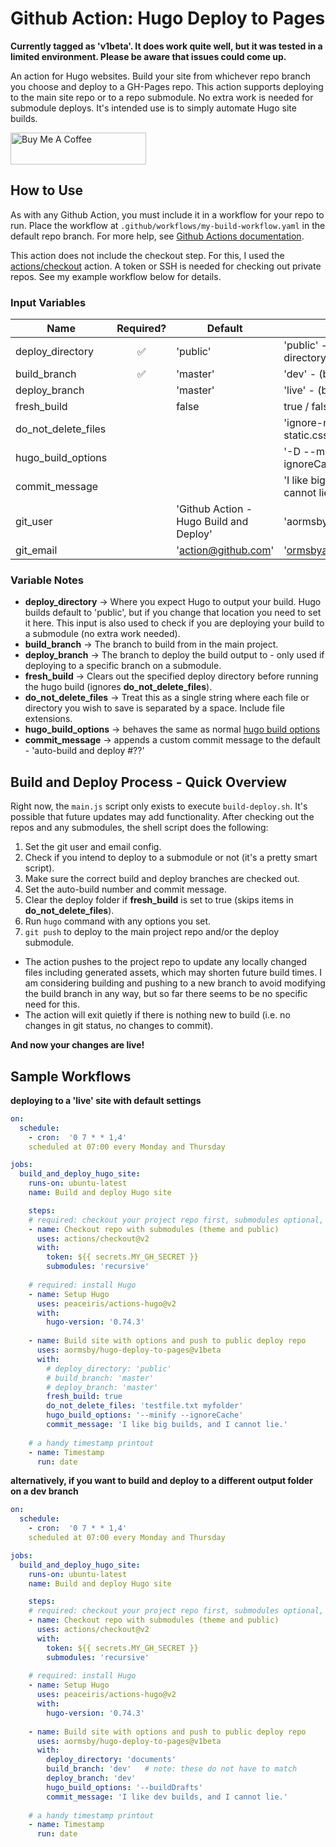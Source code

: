 # Github Action: Hugo Deploy to Pages

**Currently tagged as 'v1beta'. It does work quite well, but it was tested in a limited environment. Please be aware that issues could come up.**

An action for Hugo websites. Build your site from whichever repo branch you choose and deploy to a GH-Pages repo. This action supports deploying to the main site repo or to a repo submodule. No extra work is needed for submodule deploys. It's intended use is to simply automate Hugo site builds.

<a href="https://www.buymeacoffee.com/aormsby" target="_blank"><img src="https://cdn.buymeacoffee.com/buttons/default-green.png" alt="Buy Me A Coffee" style="height: 51px !important;width: 217px !important;" ></a>

## How to Use

As with any Github Action, you must include it in a workflow for your repo to run. Place the workflow at `.github/workflows/my-build-workflow.yaml` in the default repo branch. For more help, see [Github Actions documentation](https://docs.github.com/en/actions).

This action does not include the checkout step. For this, I used the [actions/checkout](https://github.com/actions/checkout) action. A token or SSH is needed for checking out private repos. See my example workflow below for details.

### Input Variables

| Name                | Required?            | Default                                 | Example                                |
| ------------------- | :------------------: | --------------------------------------- | -------------------------------------- |
| deploy_directory    | :white_check_mark:   | 'public'                                | 'public' - (hugo deploy directory name)|
| build_branch        | :white_check_mark:   | 'master'                                | 'dev' - (branch name)                  |
| deploy_branch       |                      | 'master'                                | 'live' - (branch name)                 |
| fresh_build         |                      | false                                   | true / false                           |
| do_not_delete_files |                      |                                         | 'ignore-me.txt posts static.css'.      |
| hugo_build_options  |                      |                                         | '-D --minify --ignoreCache'            |
| commit_message      |                      |                                         | 'I like big builds, and I cannot lie.' |
| git_user            |                      | 'Github Action - Hugo Build and Deploy' | 'aormsby'                              |
| git_email           |                      | 'action@github.com'                     | 'ormsbyadam@gmail.com'                 |

### Variable Notes
- **deploy_directory** -> Where you expect Hugo to output your build. Hugo builds default to 'public', but if you change that location you need to set it here. This input is also used to check if you are deploying your build to a submodule (no extra work needed).
- **build_branch** -> The branch to build from in the main project.
- **deploy_branch** -> The branch to deploy the build output to - only used if deploying to a specific branch on a submodule.
- **fresh_build** -> Clears out the specified deploy directory before running the hugo build (ignores **do_not_delete_files**).
- **do_not_delete_files** -> Treat this as a single string where each file or directory you wish to save is separated by a space. Include file extensions.
- **hugo_build_options** -> behaves the same as normal [hugo build options](https://gohugo.io/commands/hugo/)
- **commit_message** -> appends a custom commit message to the default - 'auto-build and deploy #??'

## Build and Deploy Process - Quick Overview

Right now, the `main.js` script only exists to execute `build-deploy.sh`. It's possible that future updates may add functionality. After checking out the repos and any submodules, the shell script does the following:

1. Set the git user and email config.
2. Check if you intend to deploy to a submodule or not (it's a pretty smart script).
3. Make sure the correct build and deploy branches are checked out.
4. Set the auto-build number and commit message.
5. Clear the deploy folder if **fresh_build** is set to true (skips items in **do_not_delete_files**).
6. Run `hugo` command with any options you set.
7. `git push` to deploy to the main project repo and/or the deploy submodule.
 
- The action pushes to the project repo to update any locally changed files including generated assets, which may shorten future build times. I am considering building and pushing to a new branch to avoid modifying the build branch in any way, but so far there seems to be no specific need for this.
- The action will exit quietly if there is nothing new to build (i.e. no changes in git status, no changes to commit).

**And now your changes are live!**

## Sample Workflows

**deploying to a 'live' site with default settings**
```yaml
on:
  schedule:
    - cron:  '0 7 * * 1,4'
    scheduled at 07:00 every Monday and Thursday

jobs:
  build_and_deploy_hugo_site:
    runs-on: ubuntu-latest
    name: Build and deploy Hugo site

    steps:
    # required: checkout your project repo first, submodules optional, token or SSH required for private repos
    - name: Checkout repo with submodules (theme and public)
      uses: actions/checkout@v2
      with:
        token: ${{ secrets.MY_GH_SECRET }}
        submodules: 'recursive'
    
    # required: install Hugo
    - name: Setup Hugo
      uses: peaceiris/actions-hugo@v2
      with:
        hugo-version: '0.74.3'
    
    - name: Build site with options and push to public deploy repo
      uses: aormsby/hugo-deploy-to-pages@v1beta
      with:
        # deploy_directory: 'public'
        # build_branch: 'master'
        # deploy_branch: 'master'
        fresh_build: true
        do_not_delete_files: 'testfile.txt myfolder'
        hugo_build_options: '--minify --ignoreCache'
        commit_message: 'I like big builds, and I cannot lie.'
        
    # a handy timestamp printout
    - name: Timestamp
      run: date
```

**alternatively, if you want to build and deploy to a different output folder on a dev branch**
```yaml
on:
  schedule:
    - cron:  '0 7 * * 1,4'
    scheduled at 07:00 every Monday and Thursday

jobs:
  build_and_deploy_hugo_site:
    runs-on: ubuntu-latest
    name: Build and deploy Hugo site

    steps:
    # required: checkout your project repo first, submodules optional, token or SSH required for private repos
    - name: Checkout repo with submodules (theme and public)
      uses: actions/checkout@v2
      with:
        token: ${{ secrets.MY_GH_SECRET }}
        submodules: 'recursive'
    
    # required: install Hugo
    - name: Setup Hugo
      uses: peaceiris/actions-hugo@v2
      with:
        hugo-version: '0.74.3'
    
    - name: Build site with options and push to public deploy repo
      uses: aormsby/hugo-deploy-to-pages@v1beta
      with:
        deploy_directory: 'documents'
        build_branch: 'dev'   # note: these do not have to match
        deploy_branch: 'dev'
        hugo_build_options: '--buildDrafts'
        commit_message: 'I like dev builds, and I cannot lie.'
        
    # a handy timestamp printout
    - name: Timestamp
      run: date
```

